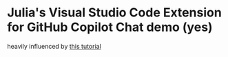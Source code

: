 # Julia's Visual Studio Code Extension for GitHub Copilot Chat demo (yes)

heavily influenced by [this tutorial](https://code.visualstudio.com/api/extension-guides/chat-tutorial)
